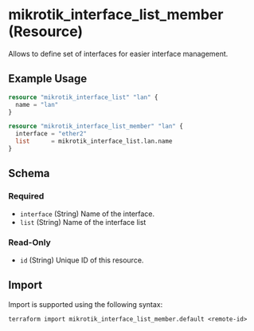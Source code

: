 # mikrotik_interface_list_member (Resource)
Allows to define set of interfaces for easier interface management.

## Example Usage
```terraform
resource "mikrotik_interface_list" "lan" {
  name = "lan"
}

resource "mikrotik_interface_list_member" "lan" {
  interface = "ether2"
  list      = mikrotik_interface_list.lan.name
}
```

<!-- schema generated by tfplugindocs -->
## Schema

### Required

- `interface` (String) Name of the interface.
- `list` (String) Name of the interface list

### Read-Only

- `id` (String) Unique ID of this resource.

## Import
Import is supported using the following syntax:
```shell
terraform import mikrotik_interface_list_member.default <remote-id>
```
